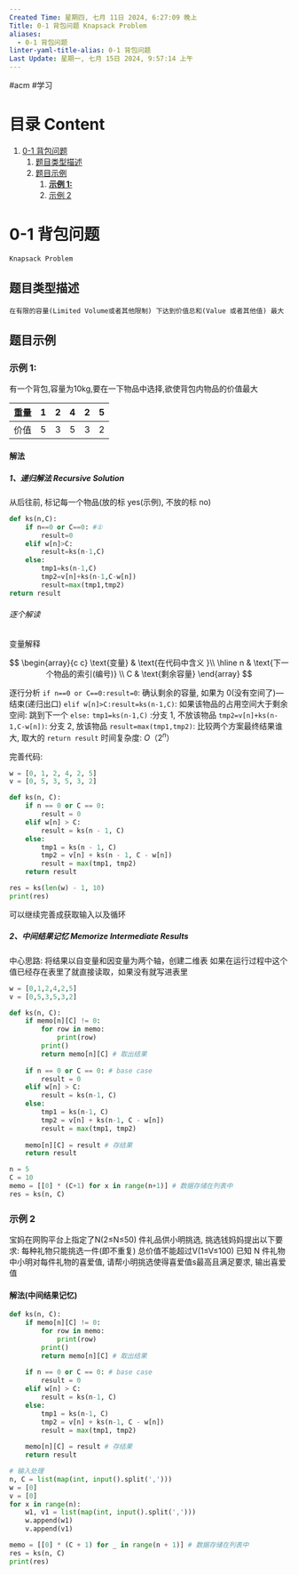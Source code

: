 ```yaml
---
Created Time: 星期四, 七月 11日 2024, 6:27:09 晚上
Title: 0-1 背包问题 Knapsack Problem
aliases:
  - 0-1 背包问题
linter-yaml-title-alias: 0-1 背包问题
Last Update: 星期一, 七月 15日 2024, 9:57:14 上午
---
```

#acm #学习

# **目录 Content**

1. [0-1 背包问题](#0-1%20%E8%83%8C%E5%8C%85%E9%97%AE%E9%A2%98)
	1. [题目类型描述](#%E9%A2%98%E7%9B%AE%E7%B1%BB%E5%9E%8B%E6%8F%8F%E8%BF%B0)
	1. [题目示例](#%E9%A2%98%E7%9B%AE%E7%A4%BA%E4%BE%8B)
		1. [**示例 1:**](#**%E7%A4%BA%E4%BE%8B%201:**)
		1. [示例 2](#%E7%A4%BA%E4%BE%8B%202)

# 0-1 背包问题
`Knapsack Problem`
## 题目类型描述
	在有限的容量(Limited Volume或者其他限制) 下达到价值总和(Value 或者其他值) 最大
## 题目示例
### **示例 1:**
有一个背包,容量为10kg,要在一下物品中选择,欲使背包内物品的价值最大

| 重量  | 1   | 2   | 4   | 2   | 5   |
| :-: | :---: | :---: | :---: | :---: | :---: |
| 价值  | 5   | 3   | 5   | 3   | 2   |
#### 解法
##### 1、递归解法 Recursive Solution
从后往前, 标记每一个物品(放的标 yes(示例), 不放的标 no)

```python
def ks(n,C):
    if n==0 or C==0: #①
    	result=0
    elif w[n]>C:
	    result=ks(n-1,C)
    else:
	    tmp1=ks(n-1,C)
	    tmp2=v[n]+ks(n-1,C-w[n])
	    result=max(tmp1,tmp2)
return result
```

###### 逐个解读
变量解释

$$
\begin{array}{c c}
\text{变量} & \text{在代码中含义 }\\
\hline
n & \text{下一个物品的索引(编号)} \\
C & \text{剩余容量} 
\end{array}
$$

逐行分析
`if n==0 or C==0:result=0`: 确认剩余的容量, 如果为 0(没有空间了)—结束(递归出口)
`elif w[n]>C:result=ks(n-1,C)`: 如果该物品的占用空间大于剩余空间: 跳到下一个
`else:`
	`tmp1=ks(n-1,C)` :分支 1, 不放该物品
	`tmp2=v[n]+ks(n-1,C-w[n])`: 分支 2, 放该物品
	`result=max(tmp1,tmp2)`: 比较两个方案最终结果谁大, 取大的
`return result`
时间复杂度: $O（2^n）$

完善代码:

```python
w = [0, 1, 2, 4, 2, 5]
v = [0, 5, 3, 5, 3, 2]

def ks(n, C):
    if n == 0 or C == 0:
        result = 0
    elif w[n] > C:
        result = ks(n - 1, C)
    else:
        tmp1 = ks(n - 1, C)
        tmp2 = v[n] + ks(n - 1, C - w[n])
        result = max(tmp1, tmp2)
    return result

res = ks(len(w) - 1, 10)
print(res)
```

可以继续完善成获取输入以及循环
##### 2、中间结果记忆 Memorize Intermediate Results
中心思路:
	将结果以自变量和因变量为两个轴，创建二维表
	如果在运行过程中这个值已经存在表里了就直接读取，如果没有就写进表里

```python
w = [0,1,2,4,2,5]
v = [0,5,3,5,3,2]

def ks(n, C):
    if memo[n][C] != 0:
        for row in memo:
            print(row)
        print()
        return memo[n][C] # 取出结果
    
    if n == 0 or C == 0: # base case
        result = 0
    elif w[n] > C:
        result = ks(n-1, C)
    else:
        tmp1 = ks(n-1, C)
        tmp2 = v[n] + ks(n-1, C - w[n])
        result = max(tmp1, tmp2)
    
    memo[n][C] = result # 存结果
    return result

n = 5
C = 10
memo = [[0] * (C+1) for x in range(n+1)] # 数据存储在列表中
res = ks(n, C)
```

### 示例 2

宝妈在网购平台上指定了N(2≤N≤50) 件礼品供小明挑选, 挑选钱妈妈提出以下要求:
	每种礼物只能挑选一件(即不重复)
	总价值不能超过V(1≤V≤100)
已知 N 件礼物中小明对每件礼物的喜爱值, 请帮小明挑选使得喜爱值s最高且满足要求, 输出喜爱值

#### 解法(中间结果记忆)

```python
def ks(n, C):
    if memo[n][C] != 0:
        for row in memo:
            print(row)
        print()
        return memo[n][C] # 取出结果
    
    if n == 0 or C == 0: # base case
        result = 0
    elif w[n] > C:
        result = ks(n-1, C)
    else:
        tmp1 = ks(n-1, C)
        tmp2 = v[n] + ks(n-1, C - w[n])
        result = max(tmp1, tmp2)
    
    memo[n][C] = result # 存结果
    return result

# 输入处理
n, C = list(map(int, input().split(',')))
w = [0]
v = [0]
for x in range(n):
    w1, v1 = list(map(int, input().split(',')))
    w.append(w1)
    v.append(v1)

memo = [[0] * (C + 1) for _ in range(n + 1)] # 数据存储在列表中
res = ks(n, C)
print(res)
```
